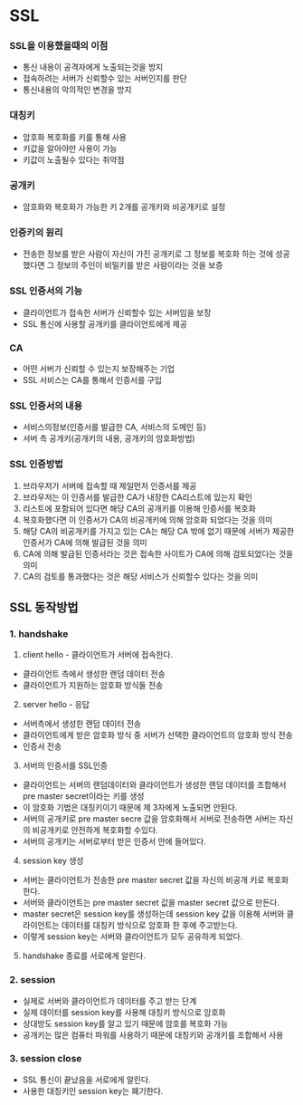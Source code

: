 # SSL

### SSL을 이용했을때의 이점
 - 통신 내용이 공격자에게 노출되는것을 방지
 - 접속하려는 서버가 신뢰할수 있는 서버인지를 판단
 - 통신내용의 악의적인 변경을 방지

### 대칭키
 - 암호화 복호화를 키를 통해 사용
 - 키값을 알아야만 사용이 가능 
 - 키값이 노출될수 있다는 취약점
 
### 공개키
- 암호화와 복호화가 가능한 키 2개를 공개키와 비공개키로 설정

### 인증키의 원리
- 전송한 정보를 받은 사람이 자신이 가진 공개키로 그 정보를 복호화 하는 것에 성공했다면 그 정보의 주인이 비밀키를 받은 사람이라는 것을 보증

### SSL 인증서의 기능
- 클라이언트가 접속한 서버가 신뢰할수 있는 서버임을 보장
- SSL 통신에 사용할 공개키를 클라이언트에게 제공

### CA
- 어떤 서버가 신뢰할 수 있는지 보장해주는 기업
- SSL 서비스는 CA를 통해서 인증서를 구입

### SSL 인증서의 내용
- 서비스의정보(인증서를 발급한 CA, 서비스의 도메인 등)
- 서버 측 공개키(공개키의 내용, 공개키의 암호화방법)

### SSL 인증방법
 1. 브라우저가 서버에 접속할 때 제일먼저 인증서를 제공
 2. 브라우저는 이 인증서를 발급한 CA가 내장한 CA리스트에 있는지 확인
 3. 리스트에 포함되어 있다면 해당 CA의 공개키를 이용해 인증서를 복호화
 4. 복호화했다면 이 인증서가 CA의 비공개키에 의해 암호화 되었다는 것을 의미
 5. 해당 CA의 비공개키를 가지고 있는 CA는 해당 CA 밖에 없기 때문에 서버가 제공한 인증서가 CA에 의해 발급된 것을 의미
 6. CA에 의해 발급된 인증서라는 것은 접속한 사이트가 CA에 의해 검토되었다는 것을 의미
 7. CA의 검토를 통과했다는 것은 해당 서비스가 신뢰할수 있다는 것을 의미

## SSL 동작방법
### 1. handshake
 1. client hello - 클라이언트가 서버에 접속한다.
- 클라이언트 측에서 생성한 랜덤 데이터 전송
- 클라이언트가 지원하는 암호화 방식들 전송
	
2. server hello - 응답
- 서버측에서 생성한 랜덤 데이터 전송
- 클라이언트에게 받은 암호화 방식 중 서버가 선택한 클라이언트의 암호화 방식 전송
- 인증서 전송

3. 서버의 인증서를 SSL인증
- 클라이언트는 서버의 랜덤데이터와 클라이언트가 생성한 랜덤 데이터를 조합해서 pre master secret이라는 키를 생성 
- 이 암호화 기법은 대칭키이기 때문에 제 3자에게 노출되면 안된다.
- 서버의 공개키로 pre master secre 값을 암호화해서 서버로 전송하면 서버는 자신의 비공개키로 안전하게 복호화할 수있다.
- 서버의 공개키는 서버로부터 받은 인증서 안에 들어있다.

4. session key 생성
- 서버는 클라이언트가 전송한 pre master secret 값을 자신의 비공개 키로 복호화한다. 
- 서버와 클라이언트는 pre master secret 값을 master secret 값으로 만든다.
- master secret은 session key를 생성하는데 session key 값을 이용해 서버와 클라이언트는 데이터를 대칭키 방식으로 암호화 한 후에 주고받는다. 
- 이렇게 session key는 서버와 클라이언트가 모두 공유하게 되었다.

5. handshake 종료를 서로에게 알린다.

### 2. session
- 실제로 서버와 클라이언트가 데이터를 주고 받는 단계
- 실제 데이터를 session key를 사용해 대칭키 방식으로 암호화
- 상대방도 session key를 알고 있기 때문에 암호를 복호화 가능
- 공개키는 많은 컴퓨터 파워를 사용하기 때문에 대칭키와 공개키를 조합해서 사용

### 3. session close
-  SSL 통신이 끝났음을 서로에게 알린다.
- 사용한 대칭키인 session key는 폐기한다.